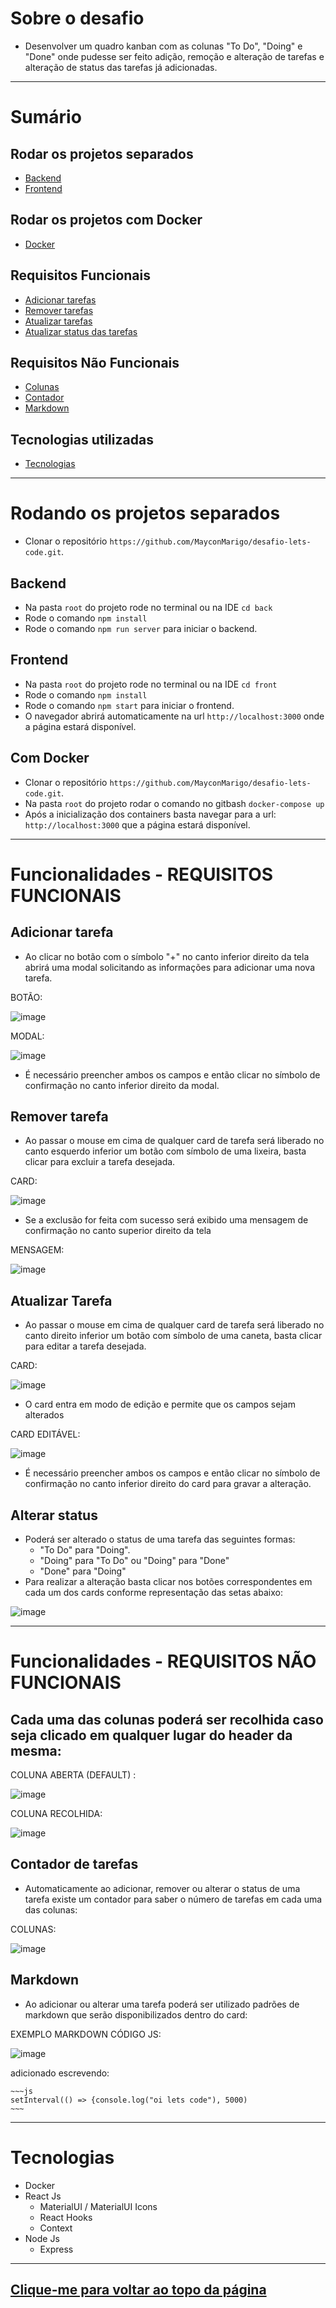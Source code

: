 <div id="top"></div>

# Sobre o desafio

* Desenvolver um quadro kanban com as colunas "To Do", "Doing" e "Done" onde pudesse ser feito adição, remoção e alteração de tarefas e alteração de status das tarefas já adicionadas. 

-----------------------------------------------------------------------------------

# Sumário

## Rodar os projetos separados

* <a href="#back">Backend</a><br/>
* <a href="#front">Frontend</a><br/>

## Rodar os projetos com Docker
* <a href="#docker"> Docker </a><br/>

## Requisitos Funcionais

* <a href="#add-task"> Adicionar tarefas </a><br/>
* <a href="#remove-task"> Remover tarefas </a><br/>
* <a href="#update-task"> Atualizar tarefas </a><br/>
* <a href="#update-task-status"> Atualizar status das tarefas </a><br/>

## Requisitos Não Funcionais

* <a href="#column">Colunas</a>
* <a href="#counter">Contador</a>
* <a href="#markdown">Markdown</a>

## Tecnologias utilizadas

* <a href="#tech">Tecnologias</a>

-----------------------------------------------------------------------------------

# Rodando os projetos separados
* Clonar o repositório ```https://github.com/MayconMarigo/desafio-lets-code.git```.

<div id="back"></div>

## Backend
* Na pasta ```root``` do projeto rode no terminal ou na IDE ```cd back```
* Rode o comando ```npm install```
* Rode o comando ```npm run server``` para iniciar o backend.

<div id="front"></div>

## Frontend
* Na pasta ```root``` do projeto rode no terminal ou na IDE ```cd front```
* Rode o comando ```npm install```
* Rode o comando ```npm start``` para iniciar o frontend.
* O navegador abrirá automaticamente na url ```http://localhost:3000``` onde a página estará disponível.

<div id="docker"></div>

## Com Docker

* Clonar o repositório ```https://github.com/MayconMarigo/desafio-lets-code.git```.
* Na pasta ```root``` do projeto rodar o comando no gitbash ```docker-compose up```
* Após a inicialização dos containers basta navegar para a url: ```http://localhost:3000``` que a página estará disponível.

-----------------------------------------------------------------------------------

# Funcionalidades - REQUISITOS FUNCIONAIS

<div id="add-task"></div>

## Adicionar tarefa

* Ao clicar no botão com o símbolo "+" no canto inferior direito da tela abrirá uma modal solicitando as informações para adicionar uma nova tarefa.

BOTÃO:

![image](https://user-images.githubusercontent.com/67290959/167441290-f3ce2171-4543-4b65-ab4d-049fe917d47f.png)

MODAL:

![image](https://user-images.githubusercontent.com/67290959/167440603-67a2cbae-ff4d-4beb-b048-be10e387367f.png)

* É necessário preencher ambos os campos e então clicar no símbolo de confirmação no canto inferior direito da modal.

<div id="remove-task"></div>

## Remover tarefa
* Ao passar o mouse em cima de qualquer card de tarefa será liberado no canto esquerdo inferior um botão com símbolo de uma lixeira, basta clicar para excluir a tarefa desejada.

CARD: 

![image](https://user-images.githubusercontent.com/67290959/167442875-a65938df-da45-4ce9-bf01-a18a46472c63.png)

* Se a exclusão for feita com sucesso será exibido uma mensagem de confirmação no canto superior direito da tela

MENSAGEM:

![image](https://user-images.githubusercontent.com/67290959/167441134-bf29eb8f-9a96-4685-80a0-033487691c3c.png)

<div id="update-task"></div>

## Atualizar Tarefa
* Ao passar o mouse em cima de qualquer card de tarefa será liberado no canto direito inferior um botão com símbolo de uma caneta, basta clicar para editar a tarefa desejada.

CARD:

![image](https://user-images.githubusercontent.com/67290959/167442569-81f27002-5d79-47a3-be6a-28b23c914316.png)

* O card entra em modo de edição e permite que os campos sejam alterados

CARD EDITÁVEL:

![image](https://user-images.githubusercontent.com/67290959/167443137-c7401b68-7461-4a08-9227-87d203353963.png)

* É necessário preencher ambos os campos e então clicar no símbolo de confirmação no canto inferior direito do card para gravar a alteração.

<div id="update-task-status"></div>

## Alterar status
* Poderá ser alterado o status de uma tarefa das seguintes formas:
    * "To Do" para "Doing".
    * "Doing" para "To Do" ou "Doing" para "Done"
    * "Done" para "Doing"
* Para realizar a alteração basta clicar nos botões correspondentes em cada um dos cards conforme representação das setas abaixo:

![image](https://user-images.githubusercontent.com/67290959/167442205-b9877368-b8be-4414-a8f0-3d52daf02ad9.png)

-----------------------------------------------------------------------------------

# Funcionalidades - REQUISITOS NÃO FUNCIONAIS

<div id="column"></div>

## Cada uma das colunas poderá ser recolhida caso seja clicado em qualquer lugar do header da mesma:

COLUNA ABERTA (DEFAULT) : 

![image](https://user-images.githubusercontent.com/67290959/167444058-37468beb-e3a3-47f1-b3f8-44903b6e76c8.png)

COLUNA RECOLHIDA:

![image](https://user-images.githubusercontent.com/67290959/167444130-30d0c603-a560-4ba3-8528-6f06edfa70b5.png)

<div id="counter"></div>

## Contador de tarefas

* Automaticamente ao adicionar, remover ou alterar o status de uma tarefa existe um contador para saber o número de tarefas em cada uma das colunas:

COLUNAS:

![image](https://user-images.githubusercontent.com/67290959/167444603-f89f1987-f317-4995-b8f4-0d18604b65a2.png)

<div id="markdown"></div>

## Markdown

* Ao adicionar ou alterar uma tarefa poderá ser utilizado padrões de markdown que serão disponibilizados dentro do card:

EXEMPLO MARKDOWN CÓDIGO JS:

![image](https://user-images.githubusercontent.com/67290959/167471027-f448d4e6-59df-4af3-8eec-edee939fc741.png)

adicionado escrevendo:

```
~~~js
setInterval(() => {console.log("oi lets code"), 5000)
~~~
```

<div id="tech"></div>

-----------------------------------------------------------------------------------

# Tecnologias

* Docker
* React Js
    * MaterialUI / MaterialUI Icons
    * React Hooks
    * Context
* Node Js
    * Express

-----------------------------------------------------------------------------------

## <a href="#top">Clique-me para voltar ao topo da página</a>



